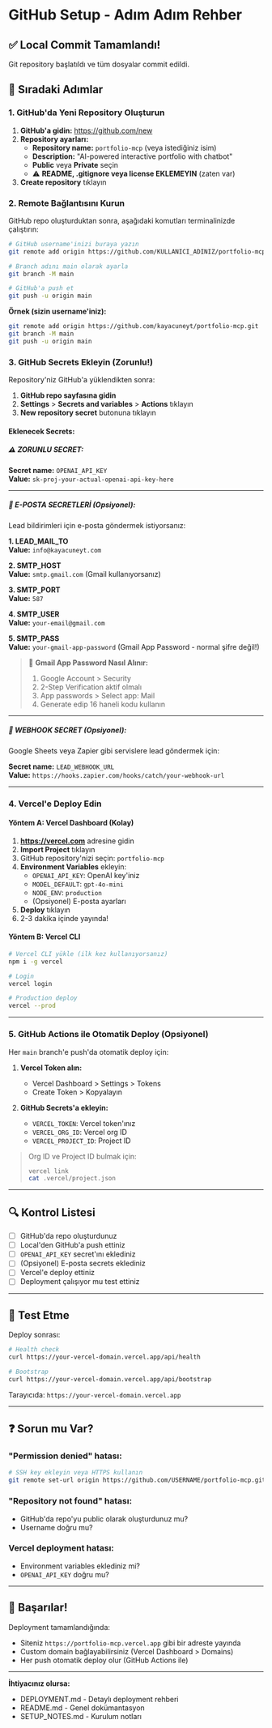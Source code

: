 # GitHub Setup - Adım Adım Rehber

## ✅ Local Commit Tamamlandı!

Git repository başlatıldı ve tüm dosyalar commit edildi.

## 📝 Sıradaki Adımlar

### 1. GitHub'da Yeni Repository Oluşturun

1. **GitHub'a gidin:** https://github.com/new
2. **Repository ayarları:**
   - **Repository name:** `portfolio-mcp` (veya istediğiniz isim)
   - **Description:** "AI-powered interactive portfolio with chatbot"
   - **Public** veya **Private** seçin
   - ⚠️ **README, .gitignore veya license EKLEMEYIN** (zaten var)
3. **Create repository** tıklayın

### 2. Remote Bağlantısını Kurun

GitHub repo oluşturduktan sonra, aşağıdaki komutları terminalinizde çalıştırın:

```bash
# GitHub username'inizi buraya yazın
git remote add origin https://github.com/KULLANICI_ADINIZ/portfolio-mcp.git

# Branch adını main olarak ayarla
git branch -M main

# GitHub'a push et
git push -u origin main
```

**Örnek (sizin username'iniz):**
```bash
git remote add origin https://github.com/kayacuneyt/portfolio-mcp.git
git branch -M main
git push -u origin main
```

### 3. GitHub Secrets Ekleyin (Zorunlu!)

Repository'niz GitHub'a yüklendikten sonra:

1. **GitHub repo sayfasına gidin**
2. **Settings** > **Secrets and variables** > **Actions** tıklayın
3. **New repository secret** butonuna tıklayın

#### Eklenecek Secrets:

##### ⚠️ ZORUNLU SECRET:

**Secret name:** `OPENAI_API_KEY`  
**Value:** `sk-proj-your-actual-openai-api-key-here`

---

##### 📧 E-POSTA SECRETLERİ (Opsiyonel):

Lead bildirimleri için e-posta göndermek istiyorsanız:

**1. LEAD_MAIL_TO**  
**Value:** `info@kayacuneyt.com`

**2. SMTP_HOST**  
**Value:** `smtp.gmail.com` (Gmail kullanıyorsanız)

**3. SMTP_PORT**  
**Value:** `587`

**4. SMTP_USER**  
**Value:** `your-email@gmail.com`

**5. SMTP_PASS**  
**Value:** `your-gmail-app-password` (Gmail App Password - normal şifre değil!)

> 📌 **Gmail App Password Nasıl Alınır:**
> 1. Google Account > Security
> 2. 2-Step Verification aktif olmalı
> 3. App passwords > Select app: Mail
> 4. Generate edip 16 haneli kodu kullanın

---

##### 🔗 WEBHOOK SECRET (Opsiyonel):

Google Sheets veya Zapier gibi servislere lead göndermek için:

**Secret name:** `LEAD_WEBHOOK_URL`  
**Value:** `https://hooks.zapier.com/hooks/catch/your-webhook-url`

---

### 4. Vercel'e Deploy Edin

#### Yöntem A: Vercel Dashboard (Kolay)

1. **https://vercel.com** adresine gidin
2. **Import Project** tıklayın
3. GitHub repository'nizi seçin: `portfolio-mcp`
4. **Environment Variables** ekleyin:
   - `OPENAI_API_KEY`: OpenAI key'iniz
   - `MODEL_DEFAULT`: `gpt-4o-mini`
   - `NODE_ENV`: `production`
   - (Opsiyonel) E-posta ayarları
5. **Deploy** tıklayın
6. 2-3 dakika içinde yayında!

#### Yöntem B: Vercel CLI

```bash
# Vercel CLI yükle (ilk kez kullanıyorsanız)
npm i -g vercel

# Login
vercel login

# Production deploy
vercel --prod
```

---

### 5. GitHub Actions ile Otomatik Deploy (Opsiyonel)

Her `main` branch'e push'da otomatik deploy için:

1. **Vercel Token alın:**
   - Vercel Dashboard > Settings > Tokens
   - Create Token > Kopyalayın

2. **GitHub Secrets'a ekleyin:**
   - `VERCEL_TOKEN`: Vercel token'ınız
   - `VERCEL_ORG_ID`: Vercel org ID
   - `VERCEL_PROJECT_ID`: Project ID

> Org ID ve Project ID bulmak için:
> ```bash
> vercel link
> cat .vercel/project.json
> ```

---

## 🔍 Kontrol Listesi

- [ ] GitHub'da repo oluşturdunuz
- [ ] Local'den GitHub'a push ettiniz
- [ ] `OPENAI_API_KEY` secret'ını eklediniz
- [ ] (Opsiyonel) E-posta secrets eklediniz
- [ ] Vercel'e deploy ettiniz
- [ ] Deployment çalışıyor mu test ettiniz

---

## 🧪 Test Etme

Deploy sonrası:

```bash
# Health check
curl https://your-vercel-domain.vercel.app/api/health

# Bootstrap
curl https://your-vercel-domain.vercel.app/api/bootstrap
```

Tarayıcıda: `https://your-vercel-domain.vercel.app`

---

## ❓ Sorun mu Var?

### "Permission denied" hatası:
```bash
# SSH key ekleyin veya HTTPS kullanın
git remote set-url origin https://github.com/USERNAME/portfolio-mcp.git
```

### "Repository not found" hatası:
- GitHub'da repo'yu public olarak oluşturdunuz mu?
- Username doğru mu?

### Vercel deployment hatası:
- Environment variables eklediniz mi?
- `OPENAI_API_KEY` doğru mu?

---

## 🎉 Başarılar!

Deployment tamamlandığında:
- Siteniz `https://portfolio-mcp.vercel.app` gibi bir adreste yayında
- Custom domain bağlayabilirsiniz (Vercel Dashboard > Domains)
- Her push otomatik deploy olur (GitHub Actions ile)

---

**İhtiyacınız olursa:**
- DEPLOYMENT.md - Detaylı deployment rehberi
- README.md - Genel dokümantasyon
- SETUP_NOTES.md - Kurulum notları


